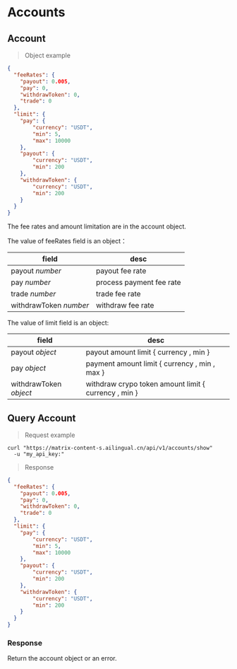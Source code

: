 # Accounts

## Account

> Object example

```json
{
  "feeRates": {
    "payout": 0.005,
    "pay": 0,
    "withdrawToken": 0,
    "trade": 0
  },
  "limit": {
    "pay": {
        "currency": "USDT",
        "min": 5,
        "max": 10000
    },
    "payout": {
        "currency": "USDT",
        "min": 200
    },
    "withdrawToken": {
        "currency": "USDT",
        "min": 200
    }
  }
}
```

The fee rates and amount limitation are in the account object. 

The value of feeRates field is an object：

field	    |     desc
--------  | -----------
payout *number* | payout fee rate
pay *number* | process payment fee rate
trade *number* | trade fee rate
withdrawToken *number* | withdraw fee rate

The value of limit field is an object:

field	    |     desc
--------  | -----------
payout *object* | payout amount limit { currency <string>, min <number> }
pay *object* | payment amount limit { currency <string>, min <number>, max <number> }
withdrawToken *object* | withdraw crypo token amount limit { currency <string>, min <number> }

## Query Account

> Request example

```shell
curl "https://matrix-content-s.ailingual.cn/api/v1/accounts/show"
  -u "my_api_key:"
```

> Response

```json
{
  "feeRates": {
    "payout": 0.005,
    "pay": 0,
    "withdrawToken": 0,
    "trade": 0
  },
  "limit": {
    "pay": {
        "currency": "USDT",
        "min": 5,
        "max": 10000
    },
    "payout": {
        "currency": "USDT",
        "min": 200
    },
    "withdrawToken": {
        "currency": "USDT",
        "min": 200
    }
  }
}
```

### Response

Return the account object or an error.

